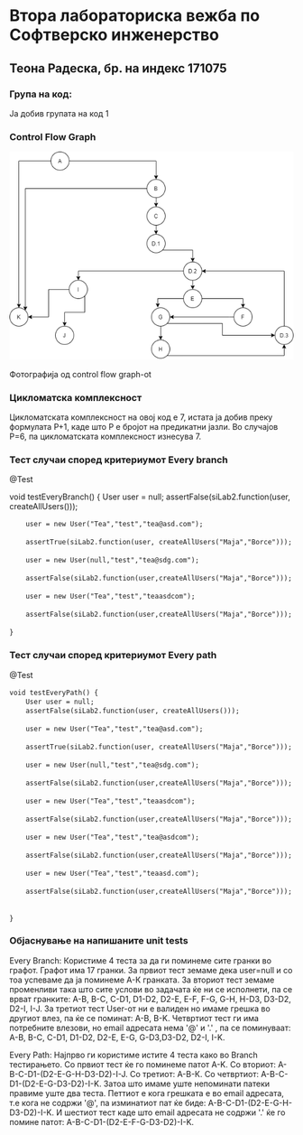 # Втора лабораториска вежба по Софтверско инженерство

## Теона Радеска, бр. на индекс 171075

### Група на код: 

Ја добив групата на код 1

###  Control Flow Graph
<img src= "Untitled Diagram.png">

Фотографија од control flow graph-ot 

### Цикломатска комплексност

Цикломатската комплексност на овој код е 7, истата ја добив преку формулата P+1, каде што P е бројот на предикатни јазли. Во случајoв P=6, па цикломатската комплексност изнесува 7.

### Тест случаи според критериумот  Every branch 

@Test
   
   void testEveryBranch() {
        User user = null;
        assertFalse(siLab2.function(user, createAllUsers()));

        user = new User("Tea","test","tea@asd.com");

        assertTrue(siLab2.function(user, createAllUsers("Maja","Borce")));

        user = new User(null,"test","tea@sdg.com");

        assertFalse(siLab2.function(user,createAllUsers("Maja","Borce")));

        user = new User("Tea","test","teaasdcom");

        assertFalse(siLab2.function(user,createAllUsers("Maja","Borce")));

    }

### Тест случаи според критериумот Every path

@Test
    
    void testEveryPath() {
        User user = null;
        assertFalse(siLab2.function(user, createAllUsers()));

        user = new User("Tea","test","tea@asd.com");

        assertTrue(siLab2.function(user, createAllUsers("Maja","Borce")));

        user = new User(null,"test","tea@sdg.com");

        assertFalse(siLab2.function(user,createAllUsers("Maja","Borce")));

        user = new User("Tea","test","teaasdcom");

        assertFalse(siLab2.function(user,createAllUsers("Maja","Borce")));

        user = new User("Tea","test","tea@asdcom");

        assertFalse(siLab2.function(user,createAllUsers("Maja","Borce")));

        user = new User("Tea","test","teaasd.com");

        assertFalse(siLab2.function(user,createAllUsers("Maja","Borce")));


    } 

### Објаснување на напишаните unit tests

Every Branch: Користиме 4 теста за да ги поминеме сите гранки во графот. Графот има 17 гранки. За првиот тест земаме дека user=null и со тоа успеваме да ја поминеме A-К гранката. За вториот тест земаме променливи така што сите услови во задачата ќе ни се исполнети, па се врват гранките: A-B, B-C, C-D1, D1-D2, D2-E, E-F, F-G, G-H, H-D3, D3-D2, D2-I, I-J. За третиот тест User-от ни е валиден но имаме грешка во другиот влез, па ќе се поминат: A-B, B-K. Четвртиот тест ги има потребните влезови, но email адресата нема '@' и '.' ,  па се поминуваат: A-B, B-C, C-D1, D1-D2, D2-E, E-G, G-D3,D3-D2, D2-I, I-K.  

Every Path: Најпрво ги користиме истите 4 теста како во Branch тестирањето. Со првиот тест ќе го поминеме патот A-K. Со вториот: A-B-C-D1-(D2-E-G-H-D3-D2)-I-J. Со третиот: А-B-К. Со четвртиот: A-B-C-D1-(D2-E-G-D3-D2)-I-K. Затоа што имаме уште непоминати патеки правиме уште два теста. Петтиот е кога грешката е во email адресата, т.е кога не содржи '@', па изминатиот пат ќе биде: A-B-C-D1-(D2-E-G-H-D3-D2)-I-K. И шестиот тест каде што email адресата не содржи '.' ќе го помине патот: A-B-C-D1-(D2-E-F-G-D3-D2)-I-K.
